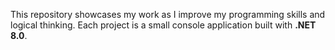 This repository showcases my work as I improve my programming skills and logical thinking.
Each project is a small console application built with **.NET 8.0**.
